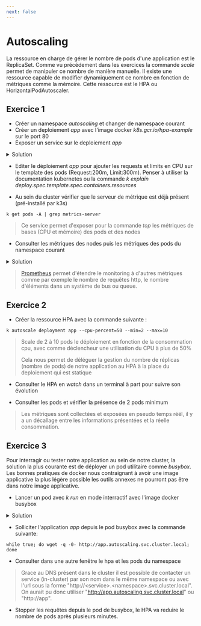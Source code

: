 ```yaml
---
next: false
---
```


# Autoscaling

La ressource en charge de gérer le nombre de pods d'une application est le ReplicaSet. Comme vu précédement dans les exercices la commande _scale_ permet de manipuler ce nombre de manière manuelle. Il existe une ressource capable de modifier dynamiquement ce nombre en fonction de métriques comme la mémoire. Cette ressource est le HPA ou HorizontalPodAutoscaler.

## Exercice 1

- Créer un namespace _autoscaling_ et changer de namespace courant
- Créer un deploiement _app_ avec l'image docker _k8s.gcr.io/hpa-example_ sur le port 80
- Exposer un service sur le deploiement _app_

<details>
<summary>Solution</summary>

```shell
k create ns autoscaling
k config set-context --current --namespace=autoscaling
k create deploy app --image=8s.gcr.io/hpa-example --port=80
k expose deploy app
```

</details>

- Editer le déploiement _app_ pour ajouter les requests et limits en CPU sur le template des pods (Request:200m, Limit:300m). Penser à utiliser la documentation kubernetes ou la commande _k explain deploy.spec.template.spec.containers.resources_

- Au sein du cluster vérifier que le serveur de métrique est déjà présent (pré-installé par k3s)

```shell
k get pods -A | grep metrics-server
```

> Ce service permet d'exposer pour la commande _top_ les métriques de bases (CPU et mémoire) des pods et des nodes

- Consulter les métriques des nodes puis les métriques des pods du namespace courant

<details>
<summary>Solution</summary>

```shell
k top node
k top pod
```

</details>

> [Prometheus](https://github.com/prometheus/prometheus) permet d'étendre le monitoring à d'autres métriques comme par exemple le nombre de requêtes http, le nombre d'éléments dans un système de bus ou queue.

## Exercice 2

- Créer la ressource HPA avec la commande suivante :

```shell
k autoscale deployment app --cpu-percent=50 --min=2 --max=10
```

> Scale de 2 à 10 pods le déploiement en fonction de la consommation cpu, avec comme déclencheur une utilisation du CPU à plus de 50%
>
> Cela nous permet de déléguer la gestion du nombre de réplicas (nombre de pods) de notre application au HPA à la place du deploiement qui est statique

- Consulter le HPA en _watch_ dans un terminal à part pour suivre son évolution

- Consulter les pods et vérifier la présence de 2 pods minimum

> Les métriques sont collectées et exposées en pseudo temps réél, il y a un décallage entre les informations présentées et la réelle consommation.

## Exercice 3

Pour interragir ou tester notre application au sein de notre cluster, la solution la plus courante est de déployer un pod utilitaire comme _busybox_. Les bonnes pratiques de docker nous contraignant à avoir une image applicative la plus légère possible les outils annexes ne pourront pas être dans notre image applicative.

- Lancer un pod avec _k run_ en mode interractif avec l'image docker busybox

<details>
<summary>Solution</summary>

```shell
k run -it busybox --image=busybox /bin/sh
```

</details>

- Solliciter l'application _app_ depuis le pod busybox avec la commande suivante:

```shell
while true; do wget -q -0- http://app.autoscaling.svc.cluster.local; done
```

- Consulter dans une autre fenêtre le hpa et les pods du namespace

> Grace au DNS présent dans le cluster il est possible de contacter un service (in-cluster) par son nom dans le même namespace ou avec l'url sous la forme "http://\<service\>.\<namespace\>.svc.cluster.local". On aurait pu donc utiliser "http://app.autoscaling.svc.cluster.local" ou "http://app".

- Stopper les requêtes depuis le pod de busybox, le HPA va reduire le nombre de pods après plusieurs minutes.
